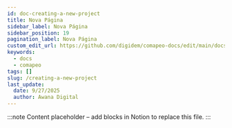```yaml
---
id: doc-creating-a-new-project
title: Nova Página
sidebar_label: Nova Página
sidebar_position: 19
pagination_label: Nova Página
custom_edit_url: https://github.com/digidem/comapeo-docs/edit/main/docs/installing--uninstalling-comapeo/creating-a-new-project.md
keywords:
  - docs
  - comapeo
tags: []
slug: /creating-a-new-project
last_update:
  date: 9/27/2025
  author: Awana Digital
---
```


<!-- Placeholder content generated automatically because the Notion page is missing a Website Block. -->

:::note
Content placeholder – add blocks in Notion to replace this file.
:::
